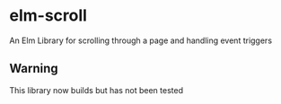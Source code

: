 # elm-scroll
An Elm Library for scrolling through a page and handling event triggers

## Warning

This library now builds but has not been tested
